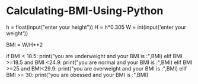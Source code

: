 # Calculating-BMI-Using-Python

h = float(input("enter your height"))
H = h*0.305
W = int(input('enter your weight'))

BMI = W/H**2

if BMI < 18.5:
    print("you are underweight and your BMI is :",BMI)
elif BMI >=18.5 and BMI <24.9:
    print("you are normal and your BMI is :",BMI)
elif BMI >=25 and BMI<29.9:
    print("you are overweight and your BMI is :",BMI)
elif BMI >= 30:
    print("you are obessed and your BMI is :",BMI)

